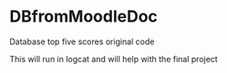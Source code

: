 # DBfromMoodleDoc
Database top five scores original code

This will run in logcat and will help with the final project
